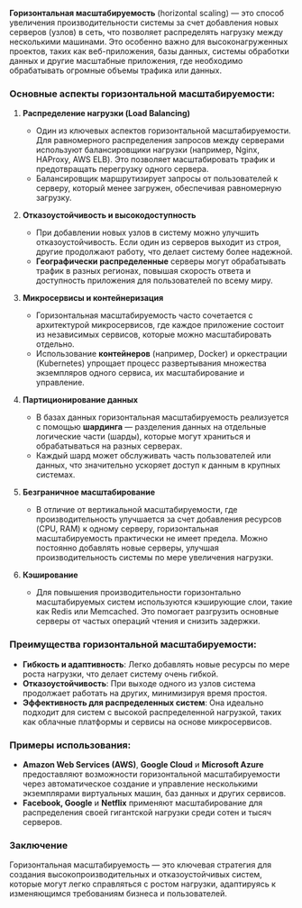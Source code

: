 **Горизонтальная масштабируемость** (horizontal scaling) — это способ увеличения производительности системы за счет добавления новых серверов (узлов) в сеть, что позволяет распределять нагрузку между несколькими машинами. Это особенно важно для высоконагруженных проектов, таких как веб-приложения, базы данных, системы обработки данных и другие масштабные приложения, где необходимо обрабатывать огромные объемы трафика или данных.

### Основные аспекты горизонтальной масштабируемости:

1. **Распределение нагрузки (Load Balancing)**
   - Один из ключевых аспектов горизонтальной масштабируемости. Для равномерного распределения запросов между серверами используют балансировщики нагрузки (например, Nginx, HAProxy, AWS ELB). Это позволяет масштабировать трафик и предотвращать перегрузку одного сервера.
   - Балансировщик маршрутизирует запросы от пользователей к серверу, который менее загружен, обеспечивая равномерную загрузку.

2. **Отказоустойчивость и высокодоступность**
   - При добавлении новых узлов в систему можно улучшить отказоустойчивость. Если один из серверов выходит из строя, другие продолжают работу, что делает систему более надежной.
   - **Географически распределенные** серверы могут обрабатывать трафик в разных регионах, повышая скорость ответа и доступность приложения для пользователей по всему миру.

3. **Микросервисы и контейнеризация**
   - Горизонтальная масштабируемость часто сочетается с архитектурой микросервисов, где каждое приложение состоит из независимых сервисов, которые можно масштабировать отдельно.
   - Использование **контейнеров** (например, Docker) и оркестрации (Kubernetes) упрощает процесс развертывания множества экземпляров одного сервиса, их масштабирование и управление.

4. **Партиционирование данных**
   - В базах данных горизонтальная масштабируемость реализуется с помощью **шардинга** — разделения данных на отдельные логические части (шарды), которые могут храниться и обрабатываться на разных серверах.
   - Каждый шард может обслуживать часть пользователей или данных, что значительно ускоряет доступ к данным в крупных системах.

5. **Безграничное масштабирование**
   - В отличие от вертикальной масштабируемости, где производительность улучшается за счет добавления ресурсов (CPU, RAM) к одному серверу, горизонтальная масштабируемость практически не имеет предела. Можно постоянно добавлять новые серверы, улучшая производительность системы по мере увеличения нагрузки.

6. **Кэширование**
   - Для повышения производительности горизонтально масштабируемых систем используются кэширующие слои, такие как Redis или Memcached. Это помогает разгрузить основные серверы от частых операций чтения и снизить задержки.

### Преимущества горизонтальной масштабируемости:
- **Гибкость и адаптивность**: Легко добавлять новые ресурсы по мере роста нагрузки, что делает систему очень гибкой.
- **Отказоустойчивость**: При выходе одного из узлов система продолжает работать на других, минимизируя время простоя.
- **Эффективность для распределенных систем**: Она идеально подходит для систем с высокой распределенной нагрузкой, таких как облачные платформы и сервисы на основе микросервисов.

### Примеры использования:
- **Amazon Web Services (AWS)**, **Google Cloud** и **Microsoft Azure** предоставляют возможности горизонтальной масштабируемости через автоматическое создание и управление несколькими экземплярами виртуальных машин, баз данных и других сервисов.
- **Facebook, Google** и **Netflix** применяют масштабирование для распределения своей гигантской нагрузки среди сотен и тысяч серверов.

### Заключение
Горизонтальная масштабируемость — это ключевая стратегия для создания высокопроизводительных и отказоустойчивых систем, которые могут легко справляться с ростом нагрузки, адаптируясь к изменяющимся требованиям бизнеса и пользователей.

